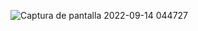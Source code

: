 
![Captura de pantalla 2022-09-14 044727](https://user-images.githubusercontent.com/100501693/190093613-65f0701c-5f3a-4d48-8cce-d1f8c804dc3c.png)
